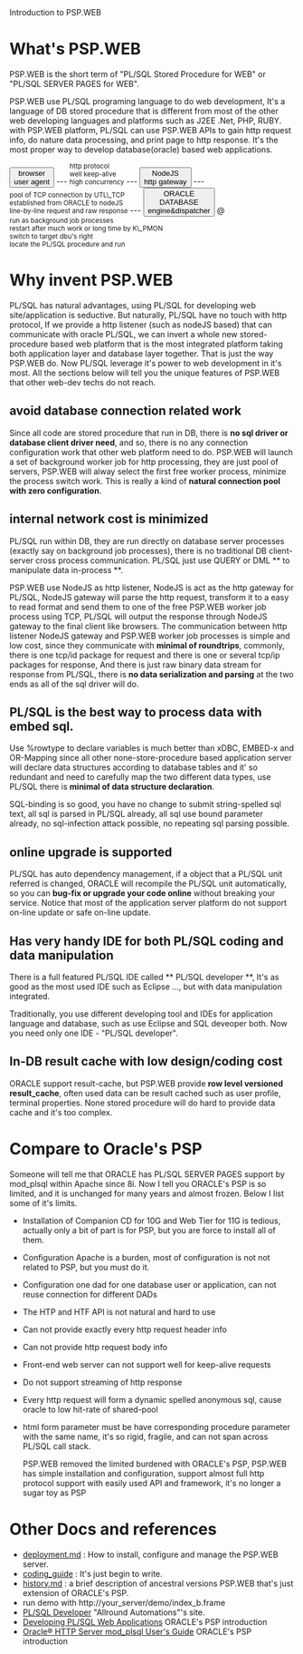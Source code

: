 <link type="text/css" rel="stylesheet" href="doc.css" />
<style>
div.path{display:inline-block;font-size:smaller;}
</style>

<div id="title"> Introduction to PSP.WEB  </div>

What's PSP.WEB
===============

  PSP.WEB is the short term of "PL/SQL Stored Procedure for WEB" or "PL/SQL SERVER PAGES for WEB".

  PSP.WEB use PL/SQL programing language to do web development, It's a language of DB stored procedure that is different from most of the other web developing languages and platforms such as J2EE .Net, PHP, RUBY. with PSP.WEB platform, PL/SQL can use PSP.WEB APIs to gain http request info, do nature data processing, and print page to http response. It's the most proper way to develop database(oracle) based web applications. 

<div id="graph">
  <button>browser<br/>user agent</button> --- 
<div class="path">http protocol<br/>well keep-alive<br/>high concurrency</div> ---
<button> NodeJS<br/>http gateway</button> ---
<div class="path"> pool of TCP connection by UTL\_TCP
	<br/> established from ORACLE to nodeJS
	<br/>line-by-line request and raw response </div> --- 
<button>ORACLE<br/>DATABASE<br/>engine&dispatcher</button> @
<div class="path">run as background job processes
	<br/>restart after much work or long time by K\_PMON
	<br/>switch to target dbu's right
	<br/>locate the PL/SQL procedure and run</div>
</div>


Why invent PSP.WEB
===============

  PL/SQL has natural advantages, using PL/SQL for developing web site/application is seductive. But naturally, PL/SQL have no touch with http protocol, If we provide a http listener (such as nodeJS based) that can communicate with oracle PL/SQL, we can invert a whole new stored-procedure based web platform that is the most integrated platform taking both application layer and database layer together. That is just the way PSP.WEB do. Now PL/SQL leverage it's power to web development in it's most. All the sections below will tell you the unique features of PSP.WEB that other web-dev techs do not reach.

## avoid database connection related work

  Since all code are stored procedure that run in DB, there is **no sql driver or database client driver need**, and so, there is no any connection configuration work that other web platform need to do. PSP.WEB will launch a set of background worker job for http processing, they are just pool of servers, PSP.WEB will alway select the first free worker process, minimize the process switch work. This is really a kind of **natural connection pool with zero configuration**.

## internal network cost is minimized

  PL/SQL run within DB, they are run directly on database server processes (exactly say on background job processes), there is no traditional DB client-server cross process communication. PL/SQL just use QUERY or DML ** to manipulate data in-process **.

  PSP.WEB use NodeJS as http listener, NodeJS is act as the http gateway for PL/SQL, NodeJS gateway will parse the http request, transform it to a easy to read format and send them to one of the free PSP.WEB worker job process using TCP, PL/SQL will output the response through NodeJS gateway to the final client like browsers. The communication between http listener NodeJS gateway and PSP.WEB worker job processes is simple and low cost, since they communicate with **minimal of roundtrips**, commonly, there is one tcp/id package for request and there is one or several tcp/ip packages for response, And there is just raw binary data stream for response from PL/SQL, there is **no data serialization and parsing** at the two ends as all of the sql driver will do.

## PL/SQL is the best way to process data with embed sql. 

  Use %rowtype to declare variables is much better than xDBC, EMBED-x and OR-Mapping since all other none-store-procedure based application server will declare data structures according to database tables and it' so redundant and need to carefully map the two different data types, use PL/SQL there is **minimal of data structure declaration**. 

  SQL-binding is so good, you have no change to submit string-spelled sql text, all sql is parsed in PL/SQL already, all sql use bound parameter already, no sql-infection attack possible, no repeating sql parsing possible.

## online upgrade is supported

  PL/SQL has auto dependency management, if a object that a PL/SQL unit referred is changed, ORACLE will recompile the PL/SQL unit automatically, so you can **bug-fix or upgrade your code online** without breaking your service. Notice that most of the application server platform do not support on-line update or safe on-line update.

## Has very handy IDE for both PL/SQL coding and data manipulation

  There is a full featured PL/SQL IDE called ** PL/SQL developer **, It's as good as the most used IDE such as Eclipse ..., but with data manipulation integrated.

  Traditionally, you use different developing tool and IDEs for application language and database, such as use Eclipse and SQL deveoper both. Now you need only one IDE - "PL/SQL developer".

## In-DB result cache with low design/coding cost

  ORACLE support result-cache, but PSP.WEB provide **row level versioned result_cache**, often used data can be result cached such as user profile, terminal properties. None stored procedure will do hard to provide data cache and it's too complex.


Compare to Oracle's PSP
=================

  Someone will tell me that ORACLE has PL/SQL SERVER PAGES support by mod_plsql within Apache since 8i. Now I tell you ORACLE's PSP is so limited, and it is unchanged for many years and almost frozen. Below I list some of it's limits.

* Installation of Companion CD for 10G and Web Tier for 11G is tedious, actually only a bit of part is for PSP, but you are force to install all of them.
* Configuration Apache is a burden, most of configuration is not not related to PSP, but you must do it.
* Configuration one dad for one database user or application, can not reuse connection for different DADs
* The HTP and HTF API is not natural and hard to use
* Can not provide exactly every http request header info
* Can not provide http request body info
* Front-end web server can not support well for keep-alive requests
* Do not support streaming of http response
* Every http request will form a dynamic spelled anonymous sql, cause oracle to low hit-rate of shared-pool
* html form parameter must be have corresponding procedure parameter with the same name, it's so rigid, fragile, and can not span across PL/SQL call stack.

  PSP.WEB removed the limited burdened with ORACLE's PSP, PSP.WEB has simple installation and configuration, support almost full http protocol support with easily used API and framework, it's no longer a sugar toy as PSP


Other Docs and references
============

* [deployment.md](deployment.html) : How to install, configure and manage the PSP.WEB server.
* [coding_guide](coding_guide.html) : It's just begin to write.
* [history.md](history/history.html) : a brief description of ancestral versions PSP.WEB that's just extension of ORACLE's PSP.
* run demo with http://your_server/demo/index_b.frame
* [PL/SQL Developer](http://www.allroundautomations.com/) "Allround Automations"'s site.
* [Developing PL/SQL Web Applications](http://docs.oracle.com/cd/B28359_01/appdev.111/b28424/adfns_web.htm#g1026380) ORACLE's PSP introduction
* [Oracle® HTTP Server mod_plsql User's Guide](http://docs.oracle.com/cd/B19306_01/server.102/b14337/toc.htm) ORACLE's PSP introduction

